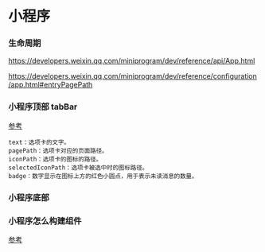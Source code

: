 # 小程序
### 生命周期
https://developers.weixin.qq.com/miniprogram/dev/reference/api/App.html

https://developers.weixin.qq.com/miniprogram/dev/reference/configuration/app.html#entryPagePath

### 小程序顶部 tabBar
[参考](https://developers.weixin.qq.com/miniprogram/dev/reference/configuration/app.html#tabBar)
```
text：选项卡的文字。
pagePath：选项卡对应的页面路径。
iconPath：选项卡的图标的路径。
selectedIconPath：选项卡被选中时的图标路径。
badge：数字显示在图标上方的红色小圆点，用于表示未读消息的数量。
```

### 小程序底部


### 小程序怎么构建组件
[参考](https://developers.weixin.qq.com/miniprogram/dev/framework/custom-component/)


